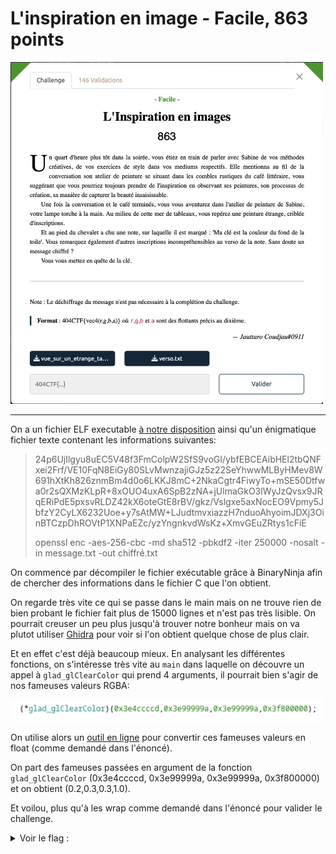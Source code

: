 # L'inspiration en image - Facile, 863 points

<img src="chall.png" width=500>

***

On a un fichier ELF executable [à notre disposition](./vue_sur_un_etrange_tableau) ainsi qu'un énigmatique fichier texte contenant les informations suivantes:

> 24p6UjIlgyu8uEC5V48f3FmColpW2SfS9voGI/ybfEBCEAibHEl2tbQNFxei2Frf/VE10FqN8EiGy80SLvMwnzajiGJz5z22SeYhwwMLByHMev8W691hXtKh826znmBm4d0o6LKKJ8mC+2NkaCgtr4FiwyTo+mSE50Dtfwa0r2sQXMzKLpR+8xOUO4uxA6SpB2zNA+jUlmaGkO3lWyJzQvsx9JRqERiPdE5pxsvRLDZ42kX6oteGtE8rBV/gkz/Vslgxe5axNocEO9Vpmy5JbfzY2CyLX6232Uoe+y7sAtMW+LJudtmvxiazzH7nduoAhyoimJDXj3OinBTCzpDhROVtP1XNPaEZc/yzYngnkvdWsKz+XmvGEuZRtys1cFiE
> 
> openssl enc -aes-256-cbc -md sha512 -pbkdf2 -iter 250000 -nosalt -in message.txt -out chiffré.txt

On commence par décompiler le fichier exécutable grâce à BinaryNinja afin de chercher des informations dans le fichier C que l'on obtient.

On regarde très vite ce qui se passe dans le main mais on ne trouve rien de bien probant le fichier fait plus de 15000 lignes et n'est pas très lisible. On pourrait creuser un peu plus jusqu'à trouver notre bonheur mais on va plutot utiliser [Ghidra](https://ghidra-sre.org) pour voir si l'on obtient quelque chose de plus clair. 

Et en effet c'est déjà beaucoup mieux. En analysant les différentes fonctions, on s'intéresse très vite au `main` dans laquelle on découvre un appel à `glad_glClearColor` qui prend 4 arguments, il pourrait bien s'agir de nos fameuses valeurs RGBA:


<img src="function_call_ghidra.png" width=500>

On utilise alors un [outil en ligne](https://www.scadacore.com/tools/programming-calculators/online-hex-converter/) pour convertir ces fameuses valeurs en float (comme demandé dans l'énoncé).

On part des fameuses passées en argument de la fonction `glad_glClearColor` (0x3e4ccccd, 0x3e99999a, 0x3e99999a, 0x3f800000) et on obtient (0.2,0.3,0.3,1.0).

Et voilou, plus qu'à les wrap comme demandé dans l'énoncé pour valider le challenge.



<details>
<summary>Voir le flag :</summary>

***FLAG: 404CTF{vec4(0.2,0.3,0.3,1.0)}***
</details>